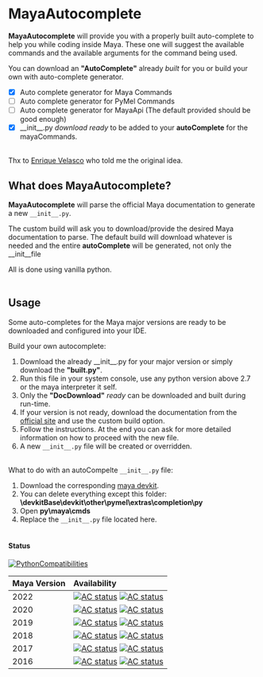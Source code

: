 
# MayaAutocomplete
**MayaAutocomplete** will provide you with a properly built auto-complete to help you while coding inside Maya. These one will suggest the available commands and the available arguments for the command being used.

You can download an **"AutoComplete"** already _built_ for you or build your own with auto-complete generator.

- [x] Auto complete generator for Maya Commands
- [ ] Auto complete generator for PyMel Commands
- [ ] Auto complete generator for MayaApi (The default provided should be good enough)
- [x] \_\_init__.py _download ready_ to be added to your **autoComplete** for the mayaCommands.<br /><br />

Thx to [Enrique Velasco](https://github.com/enriquevelmai) who told me the original idea.

## What does MayaAutocomplete?
**MayaAutocomplete** will parse the official Maya documentation to generate a new `__init__.py`.  

The custom build will ask you to download/provide the desired Maya documentation to parse.
The default build will download whatever is needed and the entire **autoComplete** will be generated, not only the \_\_init__file 

All is done using vanilla python.<br /><br />


## Usage  
Some auto-completes for the Maya major versions are ready to be downloaded and configured into your IDE.

Build your own autocomplete:
1. Download the already \_\_init__.py for your major version or simply download the **"built.py"**.
2. Run this file in your system console, use any python version above 2.7 or the maya interpreter it self.
3. Only the **"DocDownload"** _ready_ can be downloaded and built during run-time.
4. If your version is not ready, download the documentation from the [official site](https://knowledge.autodesk.com/support/maya/troubleshooting/caas/downloads/content/download-install-maya-product-help.html) and use the custom build option.
5. Follow the instructions. At the end you can ask for more detailed information on how to proceed with the new file.
6. A new `__init__.py` file will be created or overridden.<br /><br />


What to do with an autoCompelte `__init__.py` file:
1. Download the corresponding [maya devkit](https://www.autodesk.com/developer-network/platform-technologies/maya).
2. You can delete everything except this folder: **\devkitBase\devkit\other\pymel\extras\completion\py**
3. Open **py\maya\cmds**
4. Replace the `__init__.py` file located here.<br /><br />


#### Status

[![PythonCompatibilities](https://img.shields.io/badge/python-2.7%20%7C%203.x-blue)](https://www.python.org/downloads/)


| Maya Version | Availability
|:----------|:-----
| 2022 | [![AC status](https://img.shields.io/badge/AutoComplete-Built-brightgreen)](autoCompleteVersions/2020py) [![AC status](https://img.shields.io/badge/DocDownload-Ready-brightgreen)]()
| 2020 | [![AC status](https://img.shields.io/badge/AutoComplete-Built-brightgreen)](autoCompleteVersions/2020py) [![AC status](https://img.shields.io/badge/DocDownload-Ready-brightgreen)]()
| 2019 | [![AC status](https://img.shields.io/badge/AutoComplete-Built-brightgreen)](autoCompleteVersions/2019py) [![AC status](https://img.shields.io/badge/DocDownload-Ready-brightgreen)]()
| 2018 | [![AC status](https://img.shields.io/badge/AutoComplete-Built-brightgreen)](autoCompleteVersions/2018py) [![AC status](https://img.shields.io/badge/DocDownload-Ready-brightgreen)]()
| 2017 | [![AC status](https://img.shields.io/badge/AutoComplete-Built-red)]() [![AC status](https://img.shields.io/badge/DocDownload-Ready-brightgreen)]()
| 2016 | [![AC status](https://img.shields.io/badge/AutoComplete-Built-red)]() [![AC status](https://img.shields.io/badge/DocDownload-Ready-brightgreen)]()
